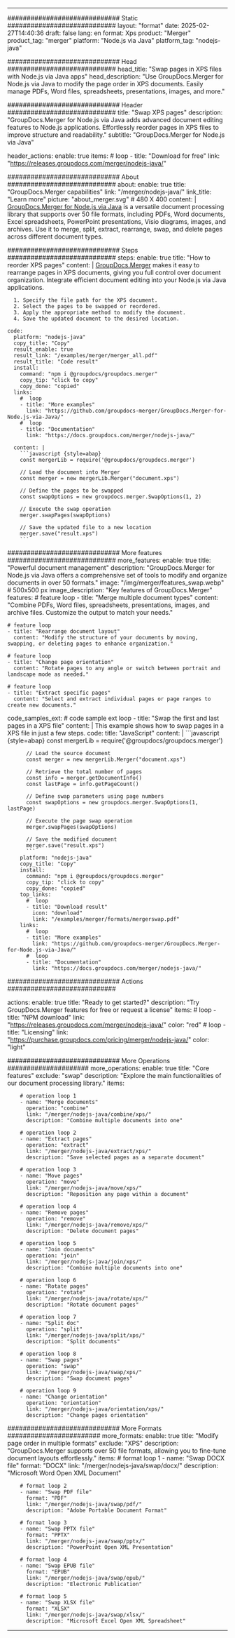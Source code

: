 
---
############################# Static ############################
layout: "format"
date:  2025-02-27T14:40:36
draft: false
lang: en
format: Xps
product: "Merger"
product_tag: "merger"
platform: "Node.js via Java"
platform_tag: "nodejs-java"

############################# Head ############################
head_title: "Swap pages in XPS files with Node.js via Java apps"
head_description: "Use GroupDocs.Merger for Node.js via Java to modify the page order in XPS documents. Easily manage PDFs, Word files, spreadsheets, presentations, images, and more."

############################# Header ############################
title: "Swap XPS pages" 
description: "GroupDocs.Merger for Node.js via Java adds advanced document editing features to Node.js applications. Effortlessly reorder pages in XPS files to improve structure and readability."
subtitle: "GroupDocs.Merger for Node.js via Java" 

header_actions:
  enable: true
  items:
    #  loop
    - title: "Download for free"
      link: "https://releases.groupdocs.com/merger/nodejs-java/"
      
############################# About ############################
about:
    enable: true
    title: "GroupDocs.Merger capabilities"
    link: "/merger/nodejs-java/"
    link_title: "Learn more"
    picture: "about_merger.svg" # 480 X 400
    content: |
       [GroupDocs.Merger for Node.js via Java](/merger/nodejs-java/) is a versatile document processing library that supports over 50 file formats, including PDFs, Word documents, Excel spreadsheets, PowerPoint presentations, Visio diagrams, images, and archives. Use it to merge, split, extract, rearrange, swap, and delete pages across different document types.

############################# Steps ############################
steps:
    enable: true
    title: "How to reorder XPS pages"
    content: |
      [GroupDocs.Merger](/merger/nodejs-java/) makes it easy to rearrange pages in XPS documents, giving you full control over document organization. Integrate efficient document editing into your Node.js via Java applications.
      
      1. Specify the file path for the XPS document.
      2. Select the pages to be swapped or reordered.
      3. Apply the appropriate method to modify the document.
      4. Save the updated document to the desired location.
   
    code:
      platform: "nodejs-java"
      copy_title: "Copy"
      result_enable: true
      result_link: "/examples/merger/merger_all.pdf"
      result_title: "Code result"
      install:
        command: "npm i @groupdocs/groupdocs.merger"
        copy_tip: "click to copy"
        copy_done: "copied"
      links:
        #  loop
        - title: "More examples"
          link: "https://github.com/groupdocs-merger/GroupDocs.Merger-for-Node.js-via-Java/"
        #  loop
        - title: "Documentation"
          link: "https://docs.groupdocs.com/merger/nodejs-java/"
          
      content: |
        ```javascript {style=abap}
        const mergerLib = require('@groupdocs/groupdocs.merger')

        // Load the document into Merger
        const merger = new mergerLib.Merger("document.xps")

        // Define the pages to be swapped
        const swapOptions = new groupdocs.merger.SwapOptions(1, 2)

        // Execute the swap operation
        merger.swapPages(swapOptions)

        // Save the updated file to a new location
        merger.save("result.xps")
        ```            

############################# More features ############################
more_features:
  enable: true
  title: "Powerful document management"
  description: "GroupDocs.Merger for Node.js via Java offers a comprehensive set of tools to modify and organize documents in over 50 formats."
  image: "/img/merger/features_swap.webp" # 500x500 px
  image_description: "Key features of GroupDocs.Merger"
  features:
    # feature loop
    - title: "Merge multiple document types"
      content: "Combine PDFs, Word files, spreadsheets, presentations, images, and archive files. Customize the output to match your needs."

    # feature loop
    - title: "Rearrange document layout"
      content: "Modify the structure of your documents by moving, swapping, or deleting pages to enhance organization."

    # feature loop
    - title: "Change page orientation"
      content: "Rotate pages to any angle or switch between portrait and landscape mode as needed."

    # feature loop
    - title: "Extract specific pages"
      content: "Select and extract individual pages or page ranges to create new documents."
      
  code_samples_ext:
    # code sample ext loop
    - title: "Swap the first and last pages in a XPS file"
      content: |
        This example shows how to swap pages in a XPS file in just a few steps.
      code:
        title: "JavaScript"
        content: |
          ```javascript {style=abap}
          const mergerLib = require('@groupdocs/groupdocs.merger')
          
          // Load the source document
          const merger = new mergerLib.Merger("document.xps")

          // Retrieve the total number of pages
          const info = merger.getDocumentInfo()
          const lastPage = info.getPageCount()

          // Define swap parameters using page numbers
          const swapOptions = new groupdocs.merger.SwapOptions(1, lastPage)

          // Execute the page swap operation
          merger.swapPages(swapOptions)

          // Save the modified document
          merger.save("result.xps")
          ```
        platform: "nodejs-java"
        copy_title: "Copy"
        install:
          command: "npm i @groupdocs/groupdocs.merger"
          copy_tip: "click to copy"
          copy_done: "copied"
        top_links:
          #  loop
          - title: "Download result"
            icon: "download"
            link: "/examples/merger/formats/mergerswap.pdf"
        links:
          #  loop
          - title: "More examples"
            link: "https://github.com/groupdocs-merger/GroupDocs.Merger-for-Node.js-via-Java/"
          #  loop
          - title: "Documentation"
            link: "https://docs.groupdocs.com/merger/nodejs-java/"
            

            


############################# Actions ############################

actions:
  enable: true
  title: "Ready to get started?"
  description: "Try GroupDocs.Merger features for free or request a license"
  items:
    #  loop
    - title: "NPM download"
      link: "https://releases.groupdocs.com/merger/nodejs-java/"
      color: "red"
        #  loop
    - title: "Licensing"
      link: "https://purchase.groupdocs.com/pricing/merger/nodejs-java/"
      color: "light"


############################# More Operations #####################
more_operations:
    enable: true
    title: "Core features"
    exclude: "swap"
    description: "Explore the main functionalities of our document processing library."
    items: 
          
        # operation loop 1
        - name: "Merge documents"
          operation: "combine"
          link: "/merger/nodejs-java/combine/xps/"
          description: "Combine multiple documents into one"

        # operation loop 2
        - name: "Extract pages"
          operation: "extract"
          link: "/merger/nodejs-java/extract/xps/"
          description: "Save selected pages as a separate document"

        # operation loop 3
        - name: "Move pages"
          operation: "move"
          link: "/merger/nodejs-java/move/xps/"
          description: "Reposition any page within a document"

        # operation loop 4
        - name: "Remove pages"
          operation: "remove"
          link: "/merger/nodejs-java/remove/xps/"
          description: "Delete document pages"

        # operation loop 5
        - name: "Join documents"
          operation: "join"
          link: "/merger/nodejs-java/join/xps/"
          description: "Combine multiple documents into one"

        # operation loop 6
        - name: "Rotate pages"
          operation: "rotate"
          link: "/merger/nodejs-java/rotate/xps/"
          description: "Rotate document pages"

        # operation loop 7
        - name: "Split doc"
          operation: "split"
          link: "/merger/nodejs-java/split/xps/"
          description: "Split documents"

        # operation loop 8
        - name: "Swap pages"
          operation: "swap"
          link: "/merger/nodejs-java/swap/xps/"
          description: "Swap document pages"

        # operation loop 9
        - name: "Change orientation"
          operation: "orientation"
          link: "/merger/nodejs-java/orientation/xps/"
          description: "Change pages orientation"
          
        
          
############################# More Formats ########################
more_formats:
    enable: true
    title: "Modify page order in multiple formats"
    exclude: "XPS"
    description: "GroupDocs.Merger supports over 50 file formats, allowing you to fine-tune document layouts effortlessly."
    items: 
        # format loop 1
        - name: "Swap DOCX file"
          format: "DOCX"
          link: "/merger/nodejs-java/swap/docx/"
          description: "Microsoft Word Open XML Document"
          
        # format loop 2
        - name: "Swap PDF file"
          format: "PDF"
          link: "/merger/nodejs-java/swap/pdf/"
          description: "Adobe Portable Document Format"
          
        # format loop 3
        - name: "Swap PPTX file"
          format: "PPTX"
          link: "/merger/nodejs-java/swap/pptx/"
          description: "PowerPoint Open XML Presentation"

        # format loop 4
        - name: "Swap EPUB file"
          format: "EPUB"
          link: "/merger/nodejs-java/swap/epub/"
          description: "Electronic Publication"
          
        # format loop 5
        - name: "Swap XLSX file"
          format: "XLSX"
          link: "/merger/nodejs-java/swap/xlsx/"
          description: "Microsoft Excel Open XML Spreadsheet"
  

---